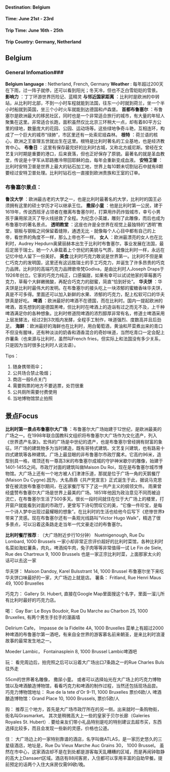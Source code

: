 #### Destination: Belgium
#### Time: June 21st - 23rd 
#### Trip Time: June 16th - 25th 
#### Trip Country: Germany, Netherland


## Belgium ##
### General Infomation### 
__Belgium language__ : Netherland, French, Germany
__Weather__ : 每年超过200天在下雨，过一阵子就停，还可以看到阳光；冬天冷，但也不乏白雪皑皑的雪景。
__影响力__ ：丁丁环游世界历险记、蓝精灵
__与邻近国家距离__ ：比利时是欧洲的中转站，从比利时北部，不到一小时车程就能到法国，往东一小时就到荷兰，坐一个半小时船就到英国，坐三个小时火车就能到达德国和卢森堡。
__首都布鲁塞尔__ ：布鲁塞尔是欧洲最大的移民社区，同时也是一个非常适合旅行的城市，有大量的年轻人聚集在这里。非常适合长跑，面积虽然仅比北京三环稍大一点，却有着80平方公里的绿地，数量庞大的花园、公园、运动场等。这些绿地争奇斗艳，互相连环，构成了一个巨大的城市“绿肺”，市区里还有一处索尼娅森林。
__根特__ ：荷兰语的核心，欧洲之王查理五世就出生在这里。根特是比利时著名的工业基地，也是经济教育中心。
__布鲁日__ ：这里有保存最完好的比利时古城，又称北方威尼斯。曾经在文艺复兴时期是重要的港口，后来衰落，但也正好保存了原貌。最著名的就是圣血教堂，传说是十字军从耶路撒冷带回耶稣的血，每年会重新变成血液。
__安特卫普__ ：比利时安特卫普是世界上最大的钻石加工地，世界上每10颗未切割钻石中就有8颗要经过安特卫普处理。比利时钻石也一直接到欧洲贵族和王室的订单。

### 布鲁塞尔景点：
__鲁汶大学__ ：欧洲最古老的大学之一，也是比利时最著名的大学，比利时的国王必须拥有这里的硕士学历才可以继承王位。
__撒尿小童__ ：他是比利时第一公民，建于1619年，传说西班牙占领者在撤离布鲁塞尔时，打算用炸药炸毁城市，幸亏小男孩于廉用尿浇灭了导火线拯救了全程。为纪念小英雄，雕刻了此雕像，而后也成为布鲁塞尔的著名景点。
__透明教堂__ ：这座也许是全世界在视觉上最独特的“透明”教堂，钢板与钢板之间保留着缝隙，通透无比 - 就像每个人心目中都有自己的上帝，看世界的角度不一样，那么上帝也不一样。
__女人__ ：欧洲最漂亮的女人也在比利时，Audrey Hepdurn奥黛丽赫本出生于比利时布鲁塞尔，事业发展在法国，最后定居于瑞士。她一个人承载着上个世纪的美貌与气质，就像比利时一样，永远在记忆中给人留下一份美好。
__美食__:比利时巧克力敢说是世界第一。比利时不但是果仁巧克力的发明国，这里还有这远胜瑞士的手工巧克力，并诞生了许多昂贵的巧克力品牌。比利时的高端巧克力品牌歌帝梵Godiva，是由比利时人Joseph Draps于1926年创立。它家的巧克力纯正，口感偏甜，如果有幸可以试试他家的草莓裹巧克力，草莓个大鲜嫩微酸，再配合巧克力的甜蜜，简直“恰到好处”。
__华夫饼__ ：华夫饼是比利时最伟大的发明。在布鲁塞尔的接头吃上一块浓郁的蜜糖香味华夫饼，真是不可多得。里面还可以加入新鲜的水果、浓郁的巧克力，配上松软可口的华夫饼真是好吃。
__啤酒__ ：欧洲最好的啤酒不在德国，而在比利时。国内一提起欧洲的啤酒，首先想到的是德国黑啤，但比利时在啤酒上的造诣有过之而无不及，上千种啤酒满足你的各种想象。比利时修道院啤酒的浓烈醇厚非常有名，修道士啤酒采用上层发酵法，经过2到3次瓶内发酵，全程手工制作，味道强烈、度数高并且后劲足。
__海鲜__ ：欧洲最好的海鲜也在比利时，用白葡萄酒，黄油和芹菜煮出来的青口不但没有腥味，还有种淡淡的奶香和酒香混合的奇妙味道，当然吃青口一定会配上炸薯条（也来源与比利时，虽然叫French fries，但实际上和法国没有多少关系，只是因为当时很多比利时人说法语）。

Tips：
1. 随身携带雨伞；
2. 公共场合禁止吸烟；
3. 商店一般6点关门
4. 需要购票的地方不要逃票，处罚很重
5. 公共厕所需要付费使用
6. 当地博物馆禁止拍照

## 景点Focus ## 
__比利时第一景点布鲁塞尔大广场__ ：布鲁塞尔大广场始建于12世纪，是欧洲最美的广场之一。在1998年联合国教科文组织将布鲁塞尔大广场作为文化遗产，列入《世界遗产名录》。宏伟的广场是中世纪的遗产，也是布鲁塞尔曾经拥有财富的象征。环广场的建筑物多为当时建造，既有哥特式建筑、文艺复兴建筑，也有路易十四式建筑等各种建筑。广场上最显眼的非布鲁塞尔市政厅魔术。它高约96米，造型别具一格，塔顶还有一尊高3米的布鲁塞尔成城的守护神米歇尔的雕像，始建于1401-1455之间。市政厅对面的建筑叫做Maison Du Roi，现在是布鲁塞尔城市博物馆。大广场上还有一个地方被人们津津乐道，那就是位于广场一角的天鹅餐厅(Maison Du Cygne).因为，大名鼎鼎《共产党宣言》正式诞生于此，据说马克思曾在被流放布鲁塞尔期间，在这家餐厅写下了这一共产主义的纲领文件。
雨果曾经盛赞布鲁塞尔大广场是世界上最美的广场。1851年他因为政治意见不同而被迫流亡，在布鲁塞尔生活了500多天。很长一段时间就住在位于大广场上的楼里，打开窗户就能看到对面的市政厅，更曾写下诗句赞叹它的美，“它像一件珍宝，是每一个诗人梦中出现过最耀眼的想象”。在比利时的生活也给他今后写下《悲惨世界》带来了灵感。现在布鲁塞尔还有一条观光线路叫“Victor Hugo Walk”，精选了很多景点，可以沿着这条路走走当年一代文豪走过的布鲁塞尔。

__比利时餐厅推荐__ : （大广场附近步行10分钟）
Nuetnigenough, Rue Du Lombard, 1000 Brussels
一家小却非常正宗评价超好的比利时菜馆，各种比利时名菜如海虹薯条，肉丸，啤酒炖牛肉，兔子肉等等非常值得一试
Le Fin de Siele, Rue des Chartreux 9, 1000 Brussels
也是一家正宗比利时菜，上面那家太火的话可以去这一家

华夫饼：
Maison Dandoy, Karel Bulsstrant 14, 1000 Brussel
布鲁塞尔坐下来吃华夫饼口味最好的一家，大广场边上就是店。
薯条： 
Fritland, Rue Henri Maus 49, 1000 Bruxelles

巧克力：
Gallery St. Hubert, 直接在Google Map里面搜这个名字，里面一溜儿所有比利时最好的巧克力店。

喝：
Gay Bar: Le Boys Boudoir, Rue Du Marche au Charbon 25, 1000 Bruxelles, 有两个男生手拉手的漫画墙

Delirium Cafe， Impasse de la Fidelite 4A, 1000 Bruxelles
菜单上有超过2000种啤酒的布鲁塞尔第一酒吧，有来自全世界的游客慕名前来朝圣，是来比利时浪漫故事的最常发生地之一。

Moeder Lambic， Fontainasplein 8, 1000 Brussel Lambic啤酒吧

玩： 
看完周边后，拍完照之后可以沿着大广场出口7条路之一的Rue Charles Buls往外走

55cm的世界著名雕像， 撒尿小童。
或者可以选择灿光在大广场上的巧克力博物馆以及啤酒酿造博物馆，看看巧克力和啤酒的制作过程，当然还包括现场品尝。
巧克力博物馆地址： Rue de la tete d'Or 9-11, 1000 Bruxelles 票价6欧/人
啤酒酿造博物馆：Grand Place 10, 1000 Brussels, 票价5欧/人

购：
推荐三个地方，首先是大广场市政厅所在的另一侧，出来就时一条购物街，街名叫Grasmarket。
其次是稍微高大上一些的皇家于贝尔长廊（Galeries Royales St. Hubert）.
要给亲友们带小礼品特别是吃的特别建议去超市买，东西选择比较多，而且会发现一些新的灵感，价格也公道。

住：
大广场边上的一家特别靠谱的酒店，名字叫做ATLAS，是一家历史悠久的三星级酒店，地址是，Rue Du Vieux Marche Auc Grains 30， 1000 Brussel。 虽然在市中心，这家酒店却不是在到处都是游客每天乱糟糟的区域，而是再闹钟取静的高大上Dansaert区域。酒店有88间客房，入住都可以享用丰富的自助早餐。提前预定的话两个入住大床房仅需99欧/晚。








